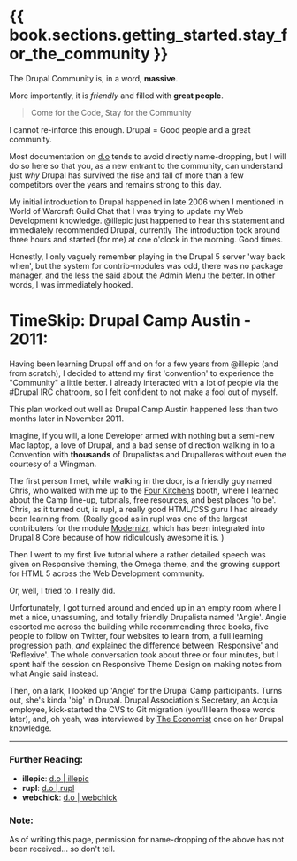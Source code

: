 # {{ book.sections.getting_started.stay_for_the_community }}

The Drupal Community is, in a word, **massive**.

More importantly, it is *friendly* and filled with **great people**.

> Come for the Code, Stay for the Community

I cannot re-inforce this enough. Drupal = Good people and a great community.

Most documentation on [d.o](https://www.drupal.org "Drupal.org") tends to avoid directly name-dropping, but I will do so here so that you, as a new entrant to the community, can understand just *why* Drupal has survived the rise and fall of more than a few competitors over the years and remains strong to this day.

My initial introduction to Drupal happened in late 2006 when I mentioned in World of Warcraft Guild Chat that I was trying to update my Web Development knowledge. @illepic just happened to hear this statement and immediately recommended Drupal, currently The introduction took around three hours and started (for me) at one o'clock in the morning. Good times.

Honestly, I only vaguely remember playing in the Drupal 5 server 'way back when', but the system for contrib-modules was odd, there was no package manager, and the less the said about the Admin Menu the better. In other words, I was immediately hooked.

# TimeSkip: Drupal Camp Austin - 2011:

Having been learning Drupal off and on for a few years from @illepic (and from scratch), I decided to attend my first 'convention' to experience the "Community" a little better. I already interacted with a lot of people via the \#Drupal IRC chatroom, so I felt confident to not make a fool out of myself.

This plan worked out well as Drupal Camp Austin happened less than two months later in November 2011.

Imagine, if you will, a lone Developer armed with nothing but a semi-new Mac laptop, a love of Drupal, and a bad sense of direction walking in to a Convention with **thousands** of Drupalistas and Drupalleros without even the courtesy of a Wingman.

The first person I met, while walking in the door, is a friendly guy named Chris, who walked with me up to the [Four Kitchens](https://fourkitchens.com/ "Four Kitchens") booth, where I learned about the Camp line-up, tutorials, free resources, and best places 'to be'. Chris, as it turned out, is rupl, a really good HTML/CSS guru I had already been learning from. \(Really good as in rupl was one of the largest contributers for the module [Modernizr](https://www.drupal.org/project/modernizr "Module | Modernizr"), which has been integrated into Drupal 8 Core because of how ridiculously awesome it is. \)

Then I went to my first live tutorial where a rather detailed speech was given on Responsive theming, the Omega theme, and the growing support for HTML 5 across the Web Development community.

Or, well, I tried to. I really did.

Unfortunately, I got turned around and ended up in an empty room where I met a nice, unassuming, and totally friendly Drupalista named 'Angie'. Angie escorted me across the building while recommending three books, five people to follow on Twitter, four websites to learn from, a full learning progression path, *and* explained the difference between 'Responsive' and 'Reflexive'. The whole conversation took about three or four minutes, but I spent half the session on Responsive Theme Design on making notes from what Angie said instead.

Then, on a lark, I looked up 'Angie' for the Drupal Camp participants. Turns out, she's kinda 'big' in Drupal. Drupal Association's Secretary, an Acquia employee, kick-started the CVS to Git migration \(you'll learn those words later\), and, oh yeah, was interviewed by [The Economist](http://www.economist.com/ "The Economist") once on her Drupal knowledge.



-----

### Further Reading:

 * **illepic**: [d.o | illepic](https://www.drupal.org/u/illepic "illepic")
 * **rupl**: [d.o | rupl](https://www.drupal.org/u/rupl "ruple")
 * **webchick**: [d.o | webchick](https://www.drupal.org/u/webchick "webchick")

### Note:

As of writing this page, permission for name-dropping of the above has not been received... so don't tell.
